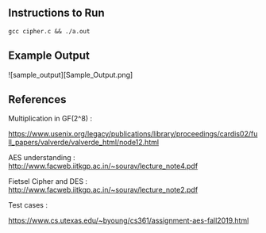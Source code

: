## Instructions to Run

```
gcc cipher.c && ./a.out
```

## Example Output

![sample_output][Sample_Output.png]


## References

Multiplication in GF(2^8) :

https://www.usenix.org/legacy/publications/library/proceedings/cardis02/full_papers/valverde/valverde_html/node12.html

AES understanding : http://www.facweb.iitkgp.ac.in/~sourav/lecture_note4.pdf

Fietsel Cipher and DES : http://www.facweb.iitkgp.ac.in/~sourav/lecture_note2.pdf


Test cases :

https://www.cs.utexas.edu/~byoung/cs361/assignment-aes-fall2019.html

